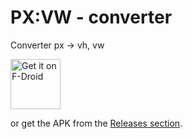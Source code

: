 #  PX:VW - converter

Converter px -> vh, vw

[<img src="https://fdroid.gitlab.io/artwork/badge/get-it-on.png"
     alt="Get it on F-Droid"
     height="80">](https://f-droid.org/packages/com.catalin.css_px_converter/)

or get the APK from the [Releases section](https://github.com/loooltooot/css-px-converter/releases/latest).
